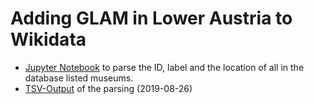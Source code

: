 # Adding GLAM in Lower Austria to Wikidata

* [Jupyter Notebook](getNoeMuseenDB_ID.ipynb) to parse the ID, label and the location of all in the database listed museums.
* [TSV-Output](noemuseen.tsv) of the parsing (2019-08-26)
